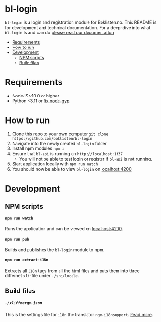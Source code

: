 # bl-login

`bl-login` is a login and registration module for Boklisten.no. This README is
for development and technical documentation. For a deep-dive into what
`bl-login` is and can do [please read our
documentation](https://github.com/boklisten/bl-doc/blob/master/bl-login#summary)

-   [Requirements](#requirements)
-   [How to run](#how-to-run)
-   [Development](#development)
    -   [NPM scripts](#npm-scripts)
    -   [Build files](#build-files)

# Requirements

-   NodeJS v10.0 or higher
-   Python <3.11 or [fix node-gyp](https://stackoverflow.com/a/75260066)

# How to run

1. Clone this repo to your own computer `git clone https://github.com/boklisten/bl-login`
2. Navigate into the newly created `bl-login` folder
3. Install npm modules `npm i`
4. Ensure that `bl-api` is running on `http://localhost:1337`
    - You will not be able to test login or register if `bl-api` is not running.
5. Start application locally with `npm run watch`
6. You should now be able to view `bl-login` on [localhost:4200](http://localhost:4200/#/auth/menu)

# Development

## NPM scripts

#### `npm run watch`

Runs the application and can be viewed on [localhost:4200](http://localhost:4200).

#### `npm run pub`

Builds and publishes the `bl-login` module to npm.

#### `npm run extract-i18n`

Extracts all `i18n` tags from all the html files and puts them into three
differnet `xlf`-file under `./src/locale`.

## Build files

##### `./xliffmerge.json`

This is the settings file for `i18n` the translator `ngx-i18nsupport`. [Read
more](https://www.npmjs.com/package/ngx-i18nsupport).
